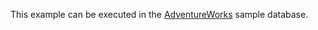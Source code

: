   This example can be executed in the [AdventureWorks](http://msftdbprodsamples.codeplex.com/) sample database.
 
